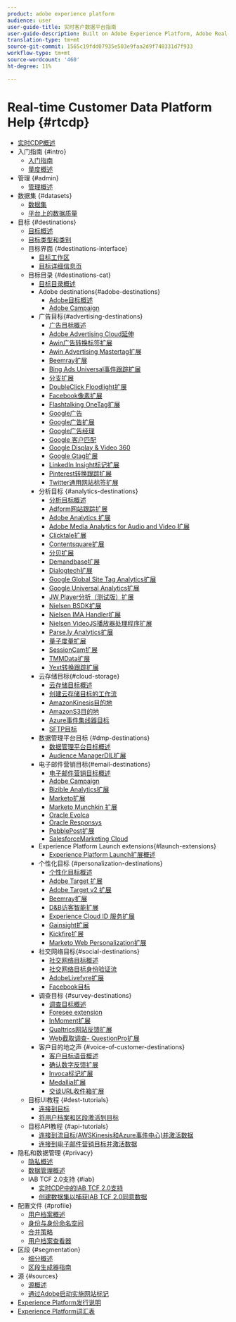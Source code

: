 ```yaml
---
product: adobe experience platform
audience: user
user-guide-title: 实时客户数据平台指南
user-guide-description: Built on Adobe Experience Platform, Adobe Real-time Customer Data Platform (Real-time CDP) helps companies bring together known and anonymous data from multiple enterprise sources in order to create customer profiles that can be used to provide personalized customer experiences across all channels and devices in real time.
translation-type: tm+mt
source-git-commit: 1565c19fdd07935e503e9faa2d9f748331d7f933
workflow-type: tm+mt
source-wordcount: '460'
ht-degree: 11%

---
```



# Real-time Customer Data Platform Help {#rtcdp}

* [实时CDP概述](overview.md)
* 入门指南 {#intro}
   * [入门指南](get-started.md)
   * [量度概述](home-page-dashboards.md)
* 管理 {#admin}
   * [管理概述](administration/admin-overview.md)
* 数据集 {#datasets}
   * [数据集](datasets/dataset.md)
   * [平台上的数据质量](datasets/data-quality.md)
* 目标 {#destinations}
   * [目标概述](destinations/destinations-overview.md)
   * [目标类型和类别](/help/rtcdp/destinations/destination-types.md)
   * 目标界面 {#destinations-interface}
      * [目标工作区](destinations/destinations-workspace.md)
      * [目标详细信息页](destinations/destination-details-page.md)
   * 目标目录 {#destinations-cat}
      * [目标目录概述](destinations/destinations-catalog.md)
      * Adobe destinations{#adobe-destinations}
         * [Adobe目标概述](destinations/adobe-destinations.md)
         * [Adobe Campaign](destinations/adobe-campaign-destination.md)
      * 广告目标{#advertising-destinations}
         * [广告目标概述](destinations/advertising-destinations.md)
         * [Adobe Advertising Cloud延伸](/help/rtcdp/destinations/adobe-advertising-cloud-extension.md)
         * [Awin广告转换标签扩展](/help/rtcdp/destinations/awin-conversiontag-extension.md)
         * [Awin Advertising Mastertag扩展](/help/rtcdp/destinations/awin-mastertag-extension.md)
         * [Beemray扩展](/help/rtcdp/destinations/beemray-extension.md)
         * [Bing Ads Universal事件跟踪扩展](/help/rtcdp/destinations/bing-ads-extension.md)
         * [分支扩展](/help/rtcdp/destinations/branch-extension.md)
         * [DoubleClick Floodlight扩展](/help/rtcdp/destinations/doubleclick-floodlight-extension.md)
         * [Facebook像素扩展](/help/rtcdp/destinations/facebook-pixel-extension.md)
         * [Flashtalking OneTag扩展](/help/rtcdp/destinations/flashtalking-extension.md)
         * [Google广告](/help/rtcdp/destinations/google-ads-destination.md)
         * [Google广告扩展](/help/rtcdp/destinations/google-ads-extension.md)
         * [Google广告经理](/help/rtcdp/destinations/google-ad-manager-destination.md)
         * [Google 客户匹配](/help/rtcdp/destinations/google-customer-match-destination.md)
         * [Google Display &amp; Video 360](/help/rtcdp/destinations/google-dv360-destination.md)
         * [Google Gtag扩展](/help/rtcdp/destinations/gtag-advertising-extension.md)
         * [LinkedIn Insight标记扩展](/help/rtcdp/destinations/linkedin-extension.md)
         * [Pinterest转换跟踪扩展](destinations/pinterest-extension.md)
         * [Twitter通用网站标签扩展](destinations/twitter-uwt-extension.md)
      * 分析目标 {#analytics-destinations}
         * [分析目标概述](destinations/analytics-destinations.md)
         * [Adform网站跟踪扩展](/help/rtcdp/destinations/adform-extension.md)
         * [Adobe Analytics 扩展](/help/rtcdp/destinations/adobe-analytics-extension.md)
         * [Adobe Media Analytics for Audio and Video 扩展](/help/rtcdp/destinations/adobe-video-analytics-extension.md)
         * [Clicktale扩展](/help/rtcdp/destinations/clicktale-extension.md)
         * [Contentsquare扩展](/help/rtcdp/destinations/contentsquare-extension.md)
         * [分贝扩展](/help/rtcdp/destinations/decibel-extension.md)
         * [Demandbase扩展](/help/rtcdp/destinations/demandbase-extension.md)
         * [Dialogtech扩展](/help/rtcdp/destinations/dialogtech-extension.md)
         * [Google Global Site Tag Analytics扩展](/help/rtcdp/destinations/gtag-analytics-extension.md)
         * [Google Universal Analytics扩展](/help/rtcdp/destinations/google-universal-analytics-extension.md)
         * [JW Player分析（测试版）扩展](/help/rtcdp/destinations/jw-player-analytics-extension.md)
         * [Nielsen BSDK扩展](destinations/nielsen-bsdk-extension.md)
         * [Nielsen IMA Handler扩展](destinations/nielsen-ima-extension.md)
         * [Nielsen VideoJS播放器处理程序扩展](destinations/nielsen-videojs-extension.md)
         * [Parse.ly Analytics扩展](destinations/parsely-extension.md)
         * [量子度量扩展](destinations/quantum-metric-extension.md)
         * [SessionCam扩展](destinations/sessioncam-extension.md)
         * [TMMData扩展](destinations/tmmdata-extension.md)
         * [Yext转换跟踪扩展](destinations/yext-extension.md)
      * 云存储目标{#cloud-storage}
         * [云存储目标概述](destinations/cloud-storage-destinations.md)
         * [创建云存储目标的工作流](/help/rtcdp/destinations/cloud-storage-destinations-workflow.md)
         * [AmazonKinesis目的地](/help/rtcdp/destinations/amazon-kinesis-destination.md)
         * [AmazonS3目的地](destinations/amazon-s3-destination.md)
         * [Azure事件集线器目标](/help/rtcdp/destinations/azure-event-hubs-destination.md)
         * [SFTP目标](destinations/sftp-destination.md)
      * 数据管理平台目标 {#dmp-destinations}
         * [数据管理平台目标概述](destinations/dmp-destinations.md)
         * [Audience ManagerDIL扩展](/help/rtcdp/destinations/aam-dil-extension.md)
      * 电子邮件营销目标{#email-destinations}
         * [电子邮件营销目标概述](destinations/email-marketing-destinations.md)
         * [Adobe Campaign](destinations/adobe-campaign-destination.md)
         * [Bizible Analytics扩展](/help/rtcdp/destinations/bizible-extension.md)
         * [Marketo扩展](destinations/marketo-extension.md)
         * [Marketo Munchkin 扩展](destinations/marketo-munchkin-extension.md)
         * [Oracle Evolca](destinations/oracle-eloqua-destination.md)
         * [Oracle Responsys](destinations/oracle-responsys-destination.md)
         * [PebblePost扩展](destinations/pebblepost-extension.md)
         * [SalesforceMarketing Cloud](destinations/salesforce-marketing-cloud-destination.md)
      * Experience Platform Launch extensions{#launch-extensions}
         * [Experience Platform Launch扩展概述](/help/rtcdp/destinations/experience-platform-launch-extensions.md)
      * 个性化目标 {#personalization-destinations}
         * [个性化目标概述](/help/rtcdp/destinations/personalization-destinations.md)
         * [Adobe Target 扩展](/help/rtcdp/destinations/adobe-target-extension.md)
         * [Adobe Target v2 扩展](/help/rtcdp/destinations/adobe-target-v2-extension.md)
         * [Beemray扩展](/help/rtcdp/destinations/beemray-extension.md)
         * [D&amp;B访客智能扩展](/help/rtcdp/destinations/dnb-extension.md)
         * [Experience Cloud ID 服务扩展](/help/rtcdp/destinations/adobe-ecid-extension.md)
         * [Gainsight扩展](/help/rtcdp/destinations/gainsight-extension.md)
         * [Kickfire扩展](/help/rtcdp/destinations/kickfire-extension.md)
         * [Marketo Web Personalization扩展](destinations/marketo-web-personalization-extension.md)
      * 社交网络目标{#social-destinations}
         * [社交网络目标概述](/help/rtcdp/destinations/social-network-destinations.md)
         * [社交网络目标身份验证流](/help/rtcdp/destinations/social-network-destinations-workflow.md)
         * [AdobeLivefyre扩展](/help/rtcdp/destinations/adobe-livefyre-extension.md)
         * [Facebook目标](/help/rtcdp/destinations/facebook-destination.md)
      * 调查目标 {#survey-destinations}
         * [调查目标概述](/help/rtcdp/destinations/survey-destinations.md)
         * [Foresee extension](/help/rtcdp/destinations/foresee-extension.md)
         * [InMoment扩展](/help/rtcdp/destinations/inmoment-extension.md)
         * [Qualtrics网站反馈扩展](destinations/qualtrics-extension.md)
         * [Web截取调查- QuestionPro扩展](/help/rtcdp/destinations/web-intercept-surveys-extension.md)
      * 客户目的地之声 {#voice-of-customer-destinations}
         * [客户目标语音概述](/help/rtcdp/destinations/voice-of-customer-destinations.md)
         * [确认数字反馈扩展](/help/rtcdp/destinations/confirmit-digital-feedback-extension.md)
         * [Invoca标记扩展](/help/rtcdp/destinations/invoca-extension.md)
         * [Medallia扩展](destinations/medallia-extension.md)
         * [交谈URL收件箱扩展](destinations/talkurl-extension.md)
   * 目标UI教程 {#dest-tutorials}
      * [连接到目标](/help/rtcdp/destinations/connect-destination.md)
      * [将用户档案和区段激活到目标](destinations/activate-destinations.md)
   * 目标API教程 {#api-tutorials}
      * [连接到流目标(AWSKinesis和Azure事件中心)并激活数据](/help/rtcdp/destinations/streaming-destinations-api-tutorial.md)
      * [连接到电子邮件营销目标并激活数据](/help/rtcdp/destinations/email-marketing-api.md)
* 隐私和数据管理 {#privacy}
   * [隐私概述](privacy/privacy-overview.md)
   * [数据管理概述](privacy/data-governance-overview.md)
   * IAB TCF 2.0支持 {#iab}
      * [实时CDP中的IAB TCF 2.0支持](privacy/iab/overview.md)
      * [创建数据集以捕获IAB TCF 2.0同意数据](privacy/iab/dataset-preparation.md)
* 配置文件 {#profile}
   * [用户档案概述](profile/profile-overview.md)
   * [身份与身份命名空间](profile/identities-overview.md)
   * [合并策略](profile/merge-policies.md)
   * [用户档案查看器](profile/profile-viewer.md)
* 区段 {#segmentation}
   * [细分概述](segmentation/segmentation-overview.md)
   * [区段生成器指南](segmentation/segment-builder-guide.md)
* 源 {#sources}
   * [源概述](sources/sources-overview.md)
   * [通过Adobe启动实施网站标记](sources/launch.md)
* [Experience Platform发行说明](https://www.adobe.com/go/platform-release-notes-en)
* [Experience Platform词汇表](https://www.adobe.com/go/platform-glossary-en)

